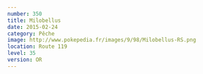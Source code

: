 ```yaml
---
number: 350
title: Milobellus
date: 2015-02-24
category: Pêche
image: http://www.pokepedia.fr/images/9/98/Milobellus-RS.png
location: Route 119
level: 35
version: OR
---
```

